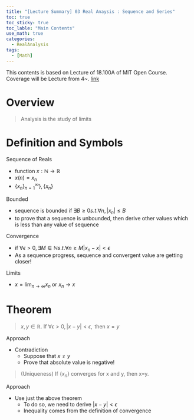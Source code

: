 ```yaml
---
title: "[Lecture Summary] 03 Real Anaysis : Sequence and Series"
toc: true
toc_sticky: true
toc_lable: "Main Contents"
use_math: true
categories:
  - RealAnalysis
tags:
  - [Math]
---
```


This contents is based on Lecture of 18.100A of MIT Open Course. Coverage will be Lecture from 4~. [link](https://ocw.mit.edu/courses/18-100a-real-analysis-fall-2020/video_galleries/video-lectures/)

# Overview

> Analysis is the study of limits

# Definition and Symbols

Sequence of Reals
- function $x: \mathbb{N}\to\mathbb{R}$
- $x(n)=x_n$
- $\lbrace x_n \rbrace_{n=1}^{\infty}\rbrace, \lbrace x_n\rbrace$

Bounded
- sequence is bounded if $\exists B\ge 0 s.t. \forall n, \left| x_n\right|\le B$
- to prove that a sequence is unbounded, then derive other values which is less than any value of sequence

Convergence
- if $\forall \epsilon >0, \exists M\in \mathbb{N} s.t. \forall n\ge M \left| x_n - x \right| < \epsilon$
- As a sequence progress, sequence and convergent value are getting closer!

Limits
- $x=\lim_{n \to \infty}x_n$ or $x_n\to x$

# Theorem

> $x,y \in \mathbb{R}. \mbox{ If } \forall \epsilon > 0, \left| x-y \right| <\epsilon, \mbox{ then } x=y$

Approach
- Contradiction
  - Suppose that $x\ne y$
  - Prove that absolute value is negative!

> (Uniqueness) If $\lbrace x_n\rbrace$ converges for x and y, then x=y.

Approach
- Use just the above theorem 
  - To do so, we need to derive $\left| x-y \right| <\epsilon$
  - Inequality comes from the definition of convergence


